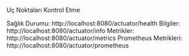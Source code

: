 Uç Noktaları Kontrol Etme

Sağlık Durumu: http://localhost:8080/actuator/health
Bilgiler: http://localhost:8080/actuator/info
Metrikler: http://localhost:8080/actuator/metrics
Prometheus Metrikleri: http://localhost:8080/actuator/prometheus
